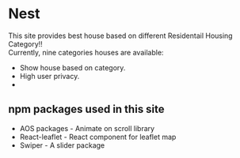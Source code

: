 # Nest
This site provides best house based on different Residentail Housing Category!! <br>
Currently, nine categories houses are available:
- Show house based on category.
- High user privacy.
- 
## npm packages used in this site
- AOS packages - Animate on scroll library
- React-leaflet - React component for leaflet map
- Swiper - A slider package
